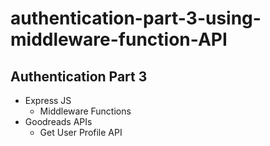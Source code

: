 # authentication-part-3-using-middleware-function-API
## Authentication Part 3

- Express JS
  - Middleware Functions
- Goodreads APIs
  - Get User Profile API
